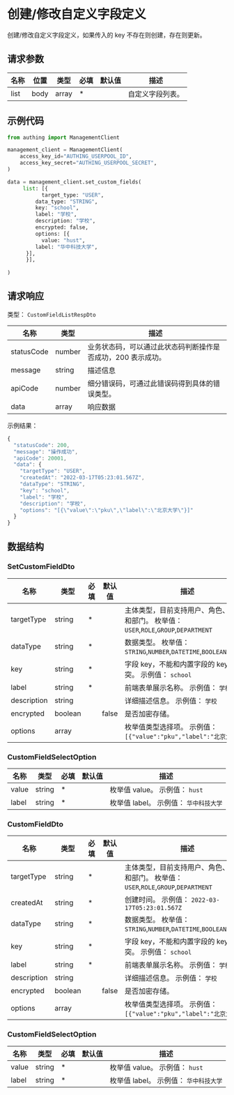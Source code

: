 # 创建/修改自定义字段定义

<!--
  警告⚠️：
  不要直接修改该文档，
  https://github.com/Authing/authing-docs-factory
  使用该项目进行生成
-->

创建/修改自定义字段定义，如果传入的 key 不存在则创建，存在则更新。

## 请求参数

| 名称 | 位置 | 类型 | 必填 | 默认值 | 描述 |
| ---- | --- | ---- | ---- | ---- | ---- |
| list | body | array | \* |  | 自定义字段列表。  |


## 示例代码

```py
from authing import ManagementClient

management_client = ManagementClient(
    access_key_id="AUTHING_USERPOOL_ID",
    access_key_secret="AUTHING_USERPOOL_SECRET",
)

data = management_client.set_custom_fields(
     list: [{
           target_type: "USER",
         data_type: "STRING",
         key: "school",
         label: "学校",
         description: "学校",
         encrypted: false,
         options: [{
           value: "hust",
         label: "华中科技大学",
      }],
      }],
  
)
```



## 请求响应

类型： `CustomFieldListRespDto`

| 名称 | 类型 | 描述 |
| ---- | ---- | ---- |
| statusCode | number | 业务状态码，可以通过此状态码判断操作是否成功，200 表示成功。 |
| message | string | 描述信息 |
| apiCode | number | 细分错误码，可通过此错误码得到具体的错误类型。 |
| data | array | 响应数据 |



示例结果：

```js
{
  "statusCode": 200,
  "message": "操作成功",
  "apiCode": 20001,
  "data": {
    "targetType": "USER",
    "createdAt": "2022-03-17T05:23:01.567Z",
    "dataType": "STRING",
    "key": "school",
    "label": "学校",
    "description": "学校",
    "options": "[{\"value\":\"pku\",\"label\":\"北京大学\"}]"
  }
}
```

## 数据结构


### <a id="SetCustomFieldDto"></a> SetCustomFieldDto

| 名称 | 类型 | 必填 |默认值| 描述 |
| ---- |  ---- | ---- | --- | ---- |
| targetType | string | \* |  | 主体类型，目前支持用户、角色、分组和部门。 枚举值：`USER`,`ROLE`,`GROUP`,`DEPARTMENT`  |
  | dataType | string | \* |  | 数据类型。 枚举值：`STRING`,`NUMBER`,`DATETIME`,`BOOLEAN`,`SELECT`  |
  | key | string | \* |  | 字段 key，不能和内置字段的 key 冲突。 示例值： `school`  |
  | label | string | \* |  | 前端表单展示名称。 示例值： `学校`  |
  | description | string |  |  | 详细描述信息。 示例值： `学校`  |
  | encrypted | boolean |  | false | 是否加密存储。   |
  | options | array |  |  | 枚举值类型选择项。 示例值： `[{"value":"pku","label":"北京大学"}]`  |
  

### <a id="CustomFieldSelectOption"></a> CustomFieldSelectOption

| 名称 | 类型 | 必填 |默认值| 描述 |
| ---- |  ---- | ---- | --- | ---- |
| value | string | \* |  | 枚举值 value。 示例值： `hust`  |
  | label | string | \* |  | 枚举值 label。 示例值： `华中科技大学`  |
  

### <a id="CustomFieldDto"></a> CustomFieldDto

| 名称 | 类型 | 必填 |默认值| 描述 |
| ---- |  ---- | ---- | --- | ---- |
| targetType | string | \* |  | 主体类型，目前支持用户、角色、分组和部门。 枚举值：`USER`,`ROLE`,`GROUP`,`DEPARTMENT`  |
  | createdAt | string | \* |  | 创建时间。 示例值： `2022-03-17T05:23:01.567Z`  |
  | dataType | string | \* |  | 数据类型。 枚举值：`STRING`,`NUMBER`,`DATETIME`,`BOOLEAN`,`SELECT`  |
  | key | string | \* |  | 字段 key，不能和内置字段的 key 冲突。 示例值： `school`  |
  | label | string | \* |  | 前端表单展示名称。 示例值： `学校`  |
  | description | string |  |  | 详细描述信息。 示例值： `学校`  |
  | encrypted | boolean |  | false | 是否加密存储。   |
  | options | array |  |  | 枚举值类型选择项。 示例值： `[{"value":"pku","label":"北京大学"}]`  |
  

### <a id="CustomFieldSelectOption"></a> CustomFieldSelectOption

| 名称 | 类型 | 必填 |默认值| 描述 |
| ---- |  ---- | ---- | --- | ---- |
| value | string | \* |  | 枚举值 value。 示例值： `hust`  |
  | label | string | \* |  | 枚举值 label。 示例值： `华中科技大学`  |
  

